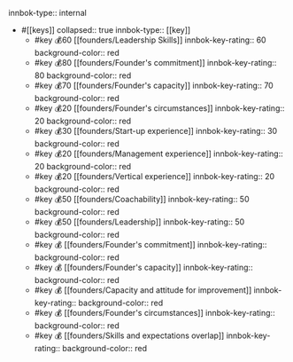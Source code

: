 innbok-type:: internal
- #[[keys]]
  collapsed:: true
  innbok-type:: [[key]]
  - #key 💰60 [[founders/Leadership Skills]]
    innbok-key-rating:: 60
    background-color:: red
  - #key 💰80 [[founders/Founder's commitment]]
    innbok-key-rating:: 80
    background-color:: red
  - #key 💰70 [[founders/Founder's capacity]]
    innbok-key-rating:: 70
    background-color:: red
  - #key 💰20 [[founders/Founder's circumstances]]
    innbok-key-rating:: 20
    background-color:: red
  - #key 💰30 [[founders/Start-up experience]]
    innbok-key-rating:: 30
    background-color:: red
  - #key 💰20 [[founders/Management experience]]
    innbok-key-rating:: 20
    background-color:: red
  - #key 💰20 [[founders/Vertical experience]]
    innbok-key-rating:: 20
    background-color:: red
  - #key 💰50 [[founders/Coachability]]
    innbok-key-rating:: 50
    background-color:: red
  - #key 💰50 [[founders/Leadership]]
    innbok-key-rating:: 50
    background-color:: red
  - #key 💰 [[founders/Founder's commitment]]
    innbok-key-rating:: 
    background-color:: red
  - #key 💰 [[founders/Founder's capacity]]
    innbok-key-rating:: 
    background-color:: red
  - #key 💰 [[founders/Capacity and attitude for improvement]]
    innbok-key-rating:: 
    background-color:: red
  - #key 💰 [[founders/Founder's circumstances]]
    innbok-key-rating:: 
    background-color:: red
  - #key 💰 [[founders/Skills and expectations overlap]]
    innbok-key-rating:: 
    background-color:: red



